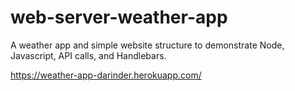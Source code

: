 # web-server-weather-app
A weather app and simple website structure to demonstrate Node, Javascript, API calls, and Handlebars.

https://weather-app-darinder.herokuapp.com/
